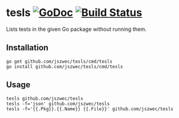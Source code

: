 tesls [![GoDoc](https://godoc.org/github.com/jszwec/tesls?status.svg)](http://godoc.org/github.com/jszwec/tesls) [![Build Status](https://travis-ci.org/jszwec/tesls.svg)](https://travis-ci.org/jszwec/tesls)
==========

Lists tests in the given Go package without running them.

Installation
------------

    go get github.com/jszwec/tesls/cmd/tesls
    go install github.com/jszwec/tesls/cmd/tesls

Usage
-----

    tesls github.com/jszwec/tesls
    tesls -f='json' github.com/jszwec/tesls
    tesls -f='{{.Pkg}}.{{.Name}} {{.File}}' github.com/jszwec/tesls
